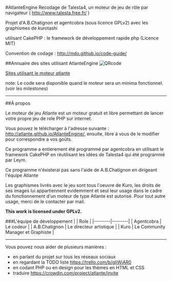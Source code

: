 #AtlanteEngine
Recodage de Talesta4, un moteur de jeu de rôle par navigateur ( http://www.talesta.free.fr/ )

Projet d'A.B.Chatignon et agentcobra (sous licence GPLv2) avec les graphismes de kurotashi

utilisant CakePHP : le framework de développement rapide php (Licence MIT)

Convention de codage : http://mdo.github.io/code-guide/

##Annuaire des sites utilisant AtlanteEngine
![QRcode](http://i.imgur.com/UsuH3Mt.png "QRcode")

[Sites utilisant le moteur atlante](http://agentcobra.hd.free.fr/atlante_annuaire/ "lien temporaire")

note: Le code sera disponible quand le moteur sera un minima fonctionnel. (voir les milestones)
* * *

##À propos

Le moteur de jeu Atlante est un moteur gratuit et libre permettant de lancer votre propre jeu de role PHP sur internet.

Vous pouvez le télécharger à l'adresse suivante : http://atlante.github.io/AtlanteEngine/, ensuite, libre à vous de le modifier pour correspondre a vos goûts.

Ce programme a entierement été programmé par agentcobra en utilisant le framework CakePHP en réutilisant les idées de Talesta4 qui été programmé par Leym.

Ce programme n'éxisterai pas sans l'aide de A.B.Chatignon en dirigeant l'équipe Atlante

Les graphismes livrés avec le jeu sont tous l'oeuvre de Kuro, les droits de ses images lui appartiennent evidemment et seul leur usage dans le cadre du fonctionnement d'un moteur de type Atlante est autorisé. Pour tout autre usage, merci de le contacter par mail.

**This work is licensed under GPLv2.**

###L'équipe de développement
|  | Role |
|--------|--------|
| Agentcobra | Le codeur |
| A.B.Chatignon | Le directeur artistique |
| Kuro | Le Community Manager et Graphiste |

---

Vous pouvez nous aider de plusieurs manières :
- en parlant du projet sur tous les réseaux sociaux
- en regardant la TODO liste https://trello.com/b/gliWiAR0
- en codant PHP ou en design pour les thèmes en HTML et CSS
- traduire https://crowdin.com/project/atlante/invite
